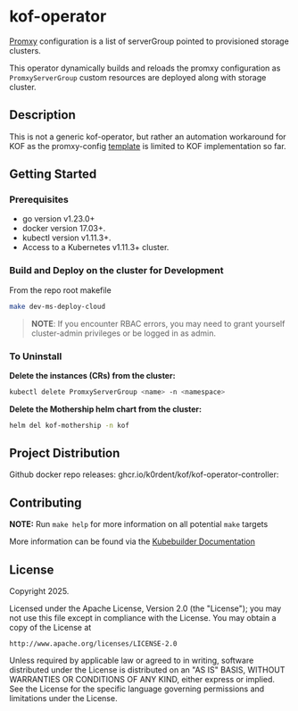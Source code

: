 # kof-operator

[Promxy](https://github.com/jacksontj/promxy) configuration is a list of serverGroup pointed to provisioned storage clusters.

This operator dynamically builds and reloads the promxy configuration as `PromxyServerGroup` custom resources are deployed along with storage cluster.

## Description

This is not a generic kof-operator, but rather an automation workaround for KOF as the promxy-config [template](internal/controller/template/secret.tmpl) is limited to KOF implementation so far.

## Getting Started

### Prerequisites
- go version v1.23.0+
- docker version 17.03+.
- kubectl version v1.11.3+.
- Access to a Kubernetes v1.11.3+ cluster.

### Build and Deploy on the cluster for Development

From the repo root makefile

```sh
make dev-ms-deploy-cloud
```

> **NOTE**: If you encounter RBAC errors, you may need to grant yourself cluster-admin
privileges or be logged in as admin.

### To Uninstall
**Delete the instances (CRs) from the cluster:**

```sh
kubectl delete PromxyServerGroup <name> -n <namespace>
```

**Delete the Mothership helm chart from the cluster:**


```sh
helm del kof-mothership -n kof

```

## Project Distribution

Github docker repo releases: ghcr.io/k0rdent/kof/kof-operator-controller:<tag>


## Contributing

**NOTE:** Run `make help` for more information on all potential `make` targets

More information can be found via the [Kubebuilder Documentation](https://book.kubebuilder.io/introduction.html)

## License

Copyright 2025.

Licensed under the Apache License, Version 2.0 (the "License");
you may not use this file except in compliance with the License.
You may obtain a copy of the License at

    http://www.apache.org/licenses/LICENSE-2.0

Unless required by applicable law or agreed to in writing, software
distributed under the License is distributed on an "AS IS" BASIS,
WITHOUT WARRANTIES OR CONDITIONS OF ANY KIND, either express or implied.
See the License for the specific language governing permissions and
limitations under the License.

